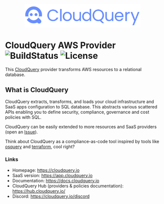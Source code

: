 <p align="center">
<a href="https://cloudquery.io">
<img alt="cloudquery logo" width=75% src="https://github.com/cloudquery/cloudquery/raw/main/docs/images/logo.png" />
</a>
</p>

CloudQuery AWS Provider ![BuildStatus](https://img.shields.io/github/workflow/status/cloudquery/cq-provider-aws/test?style=flat-square) ![License](https://img.shields.io/github/license/cloudquery/cloudquery?style=flat-square)
==================================

This [CloudQuery](https://github.com/cloudquery/cloudquery)
provider transforms AWS resources to a relational database.

## What is CloudQuery

CloudQuery extracts, transforms, and loads your cloud infrastructure and SaaS apps configuration to SQL database.
This abstracts various scattered APIs enabling you to define security, compliance, governance  and cost policies with SQL.

CloudQuery can be easily extended to more resources and SaaS providers (open an [Issue](https://github.com/cloudquery/cloudquery/issues)).

Think about CloudQuery as a compliance-as-code tool inspired by tools like [osquery](https://github.com/osquery/osquery)
and [terraform](https://github.com/hashicorp/terraform), cool right?

### Links
* Homepage: https://cloudquery.io
* SaaS version: https://app.cloudquery.io
* Documentation: https://docs.cloudquery.io
* CloudQuery Hub (providers & policies documentation): https://hub.cloudquery.io/
* Discord: https://cloudquery.io/discord